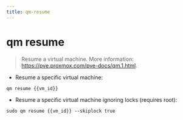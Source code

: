 ```yaml
---
title: qm-resume
---
```

# qm resume

> Resume a virtual machine.
> More information: <https://pve.proxmox.com/pve-docs/qm.1.html>.

- Resume a specific virtual machine:

`qm resume {{vm_id}}`

- Resume a specific virtual machine ignoring locks (requires root):

`sudo qm resume {{vm_id}} --skiplock true`
